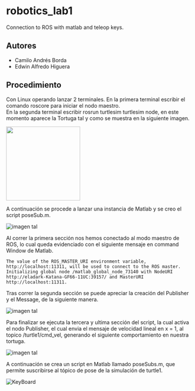 # robotics_lab1
Connection to ROS with matlab and teleop keys.

## Autores

- Camilo Andrés Borda
- Edwin Alfredo Higuera

## Procedimiento

<p>Con Linux operando lanzar 2 terminales. En la primera terminal escribir el comando roscore
para iniciar el nodo maestro. <br>En la segunda terminal escribir rosrun turtlesim turtlesim node, en este momento aparece la Tortuga tal y como se muestra en la siguiente imagen.</p>

<img src="https://i.postimg.cc/zHpqHHZG/2022-04-06-19-05.png" width="200" height="200">

<p>A continuación se procede a lanzar una instancia de Matlab y se creo el script poseSub.m.</p>

![imagen tal](https://i.postimg.cc/nCrDtZZf/2022-04-07-07-20.png)

<p>Al correr la primera sección nos hemos conectado al modo maestro de ROS, lo cual queda evidenciado con el siguiente mensaje en command Window de Matlab.</p>

```
The value of the ROS_MASTER_URI environment variable, http://localhost:11311, will be used to connect to the ROS master.
Initializing global node /matlab_global_node_73140 with NodeURI http://eladark-Katana-GF66-11UC:39157/ and MasterURI http://localhost:11311.
```
<p>Tras correr la segunda sección se puede apreciar la creación del Publisher y el Message, de la siguiente manera. </p>

![imagen tal](https://i.postimg.cc/0r5Y8jwb/2022-04-07-07-54.png)

<p>Para finalizar se ejecuta la tercera y ultima sección del script, la cual activa el nodo Publisher, el cual envia el mensaje de velocidad lineal en x = 1, al topico /turtle1/cmd_vel, generando el siguiente comportamiento en nuestra tortuga. </p>

![imagen tal](https://i.postimg.cc/0K98Nd44/2022-04-06-19-15.png)

<p>A continuación se crea un script en Matlab llamado poseSubs.m, que permite suscribirse al tópico de pose de la simulación de turtle1.</p>





![KeyBoard](https://i.postimg.cc/RqXH8hkT/2022-04-06-23-29.png)
